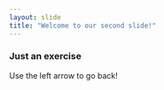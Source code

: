 ```yaml
---
layout: slide
title: "Welcome to our second slide!"
---
```

### Just an exercise
Use the left arrow to go back!
